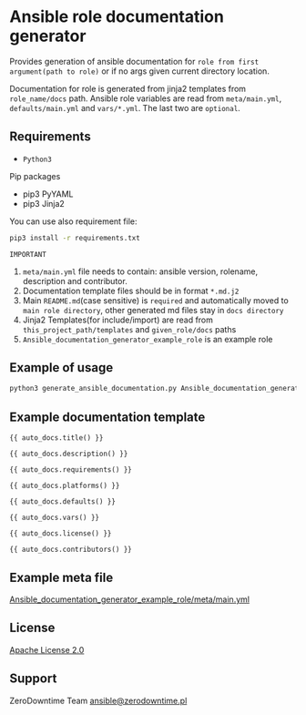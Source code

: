 # Ansible role documentation generator

Provides generation of ansible documentation for `role from first argument(path to role)` or if no args given current directory location.

Documentation for role is generated from jinja2 templates from `role_name/docs` path. 
Ansible role variables are read from `meta/main.yml`, `defaults/main.yml` and `vars/*.yml`. The last two are `optional`.

## Requirements

- `Python3`

Pip packages

- pip3 PyYAML
- pip3 Jinja2

You can use also requirement file:

```bash
pip3 install -r requirements.txt
```

`IMPORTANT`

1. `meta/main.yml` file needs to contain: ansible version, rolename, description and contributor.
2. Documentation template files should be in format `*.md.j2`
3. Main `README.md`(case sensitive) is `required` and automatically moved to `main role directory`, other generated md files stay in `docs directory`
4. Jinja2 Templates(for include/import) are read from `this_project_path/templates` and `given_role/docs` paths
5. `Ansible_documentation_generator_example_role` is an example role

## Example of usage

```bash
python3 generate_ansible_documentation.py Ansible_documentation_generator_example_role
```

## Example documentation template

```jinja
{{ auto_docs.title() }}

{{ auto_docs.description() }}

{{ auto_docs.requirements() }}

{{ auto_docs.platforms() }}

{{ auto_docs.defaults() }}

{{ auto_docs.vars() }}

{{ auto_docs.license() }}

{{ auto_docs.contributors() }}
```

## Example meta file

[Ansible_documentation_generator_example_role/meta/main.yml](Ansible_documentation_generator_example_role/meta/main.yml)

## License

[Apache License 2.0](LICENSE)

## Support

ZeroDowntime Team <ansible@zerodowntime.pl>